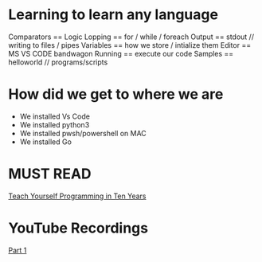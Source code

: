 # Learning to learn any language 

Comparators == Logic 
Lopping == for / while / foreach
Output == stdout // writing to files / pipes 
Variables == how we store / intialize them
Editor == MS VS CODE bandwagon 
Running == execute our code 
Samples == helloworld // programs/scripts 

# How did we get to where we are
- We installed Vs Code
- We installed python3
- We installed pwsh/powershell on MAC
- We installed Go

# MUST READ
[Teach Yourself Programming in Ten Years](http://norvig.com/21-days.html)

# YouTube Recordings
[Part 1](https://www.youtube.com/watch?v=5d1LsHf8E-I&feature=youtu.be)